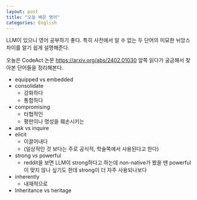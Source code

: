 ```yaml
---
layout: post
title: "오늘 배운 영어"
categories: English
---
```


LLM이 있으니 영어 공부하기 좋다. 특히 사전에서 알 수 없는 두 단어의 미묘한 뉘앙스 차이를 알기 쉽게 설명해준다.

오늘은 CodeAct 논문 https://arxiv.org/abs/2402.01030 앞쪽 읽다가 궁금해서 찾아본 단어들을 정리해본다.

- equipped vs embedded
- consolidate
  - 강화하다
  - 통합하다
- compromising
  - 타협적인
  - 평판이나 명성을 훼손시키는
- ask vs inquire
- elicit
  - 이끌어내다
  - (일상적인 것 보다는 주로 공식적, 학술쪽에서 사용된다고 한다)
- strong vs powerful
  - reddit을 보면 LLM이 strong하다고 하는데 non-native가 봤을 땐 powerful이 맞지 않나 싶기도 한데 strong이 더 자주 사용되나보다
- inherently
  - 내재적으로
- Inheritance vs heritage
